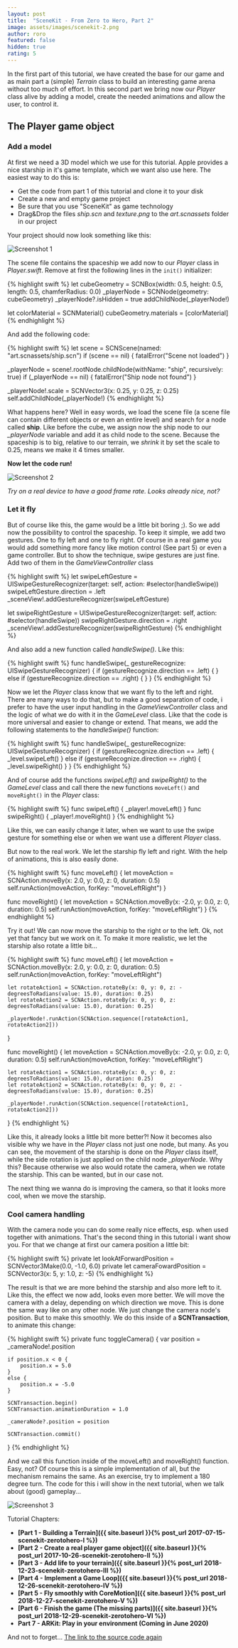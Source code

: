 ```yaml
---
layout: post
title:  "SceneKit - From Zero to Hero, Part 2"
image: assets/images/scenekit-2.png
author: roro
featured: false
hidden: true
rating: 5
---
```


In the first part of this tutorial, we have created the base for our game and as main part a (simple) *Terrain* class to build an interesting game arena without too much of effort.
In this second part we bring now our *Player* class alive by adding a model, create the needed animations and allow the user, to control it.

## The Player game object

### Add a model
At first we need a 3D model which we use for this tutorial. Apple provides a nice starship in it's game template, which we want also use here. The easiest way to do this is:

- Get the code from part 1 of this tutorial and clone it to your disk
- Create a new and empty game project
- Be sure that you use "SceneKit" as game technology
- Drag&Drop the files *ship.scn* and *texture.png* to the *art.scnassets* folder in our project

Your project should now look something like this:

![Screenshot 1]({{"/assets/images/zerotohero-II-1.png"}})

The scene file contains the spaceship we add now to our *Player* class in *Player.swift*. Remove at first the following lines in the `init()` initializer:

{% highlight swift %}
let cubeGeometry = SCNBox(width: 0.5, height: 0.5, length: 0.5, chamferRadius: 0.0)
_playerNode = SCNNode(geometry: cubeGeometry)
_playerNode?.isHidden = true
addChildNode(_playerNode!)

let colorMaterial = SCNMaterial()
cubeGeometry.materials = [colorMaterial]
{% endhighlight %}

And add the following code:

{% highlight swift %}
let scene = SCNScene(named: "art.scnassets/ship.scn")
if (scene == nil) {
    fatalError("Scene not loaded")
}

_playerNode = scene!.rootNode.childNode(withName: "ship", recursively: true)
if (_playerNode == nil) {
    fatalError("Ship node not found")
}

_playerNode!.scale = SCNVector3(x: 0.25, y: 0.25, z: 0.25)
self.addChildNode(_playerNode!)
{% endhighlight %}

What happens here? Well in easy words, we load the scene file (a scene file can contain different objects or even an entire level) and search for a node called **ship**. Like before the cube, we assign now the ship node to our *_playerNode* variable and add it as child node to the scene. Because the spaceship is to big, relative to our terrain, we *shrink* it by set the scale to 0.25, means we make it 4 times smaller.

**Now let the code run!**

![Screenshot 2]({{"/assets/images/zerotohero-II-2.png"}})

*Try on a real device to have a good frame rate. Looks already nice, not?*


### Let it fly

But of course like this, the game would be a little bit boring ;). So we add now the possibility to control the spaceship. To keep it simple, we add two gestures. One to fly left and one to fly right. Of course in a real game you would add something more fancy like motion control (See part 5) or even a game controller. But to show the technique, swipe gestures are just fine. Add two of them in the *GameViewController* class

{% highlight swift %}
let swipeLeftGesture = UISwipeGestureRecognizer(target: self, action: #selector(handleSwipe))
swipeLeftGesture.direction = .left
_sceneView!.addGestureRecognizer(swipeLeftGesture)

let swipeRightGesture = UISwipeGestureRecognizer(target: self, action: #selector(handleSwipe))
swipeRightGesture.direction = .right
_sceneView!.addGestureRecognizer(swipeRightGesture)
{% endhighlight %}

And also add a new function called *handleSwipe()*. Like this:

{% highlight swift %}
func handleSwipe(_ gestureRecognize: UISwipeGestureRecognizer) {
    if (gestureRecognize.direction == .left) {
    }
    else if (gestureRecognize.direction == .right) {
    }
}
{% endhighlight %}

Now we let the *Player* class know that we want fly to the left and right. There are many ways to do that, but to make a good separation of code, i prefer to have the user input handling in the *GameViewController* class and the logic of what we do with it in the *GameLevel* class. Like that the code is more universal and easier to change or extend.
That means, we add the following statements to the *handleSwipe()* function:


{% highlight swift %}
func handleSwipe(_ gestureRecognize: UISwipeGestureRecognizer) {
    if (gestureRecognize.direction == .left) {
        _level.swipeLeft()
    }
    else if (gestureRecognize.direction == .right) {
        _level.swipeRight()
    }
}
{% endhighlight %}

And of course add the functions *swipeLeft()* and *swipeRight()* to the *GameLevel* class and call there the new  functions `moveLeft()` and `moveRight()` in the *Player* class:


{% highlight swift %}
func swipeLeft() {
    _player!.moveLeft()
}
func swipeRight() {
    _player!.moveRight()
}
{% endhighlight %}

Like this, we can easily change it later, when we want to use the swipe gesture for something else or when we want use a different *Player* class.

But now to the real work. We let the starship fly left and right. With the help of animations, this is also easily done.


{% highlight swift %}
func moveLeft() {
    let moveAction = SCNAction.moveBy(x: 2.0, y: 0.0, z: 0, duration: 0.5)
    self.runAction(moveAction, forKey: "moveLeftRight")
}

func moveRight() {
    let moveAction = SCNAction.moveBy(x: -2.0, y: 0.0, z: 0, duration: 0.5)
    self.runAction(moveAction, forKey: "moveLeftRight")
}
{% endhighlight %}

Try it out! We can now move the starship to the right or to the left. Ok, not yet that fancy but we work on it. To make it more realistic, we let the starship also rotate a little bit...

{% highlight swift %}
func moveLeft() {
    let moveAction = SCNAction.moveBy(x: 2.0, y: 0.0, z: 0, duration: 0.5)
    self.runAction(moveAction, forKey: "moveLeftRight")

    let rotateAction1 = SCNAction.rotateBy(x: 0, y: 0, z: -degreesToRadians(value: 15.0), duration: 0.25)
    let rotateAction2 = SCNAction.rotateBy(x: 0, y: 0, z: degreesToRadians(value: 15.0), duration: 0.25)

    _playerNode!.runAction(SCNAction.sequence([rotateAction1, rotateAction2]))
}

func moveRight() {
    let moveAction = SCNAction.moveBy(x: -2.0, y: 0.0, z: 0, duration: 0.5)
    self.runAction(moveAction, forKey: "moveLeftRight")

    let rotateAction1 = SCNAction.rotateBy(x: 0, y: 0, z: degreesToRadians(value: 15.0), duration: 0.25)
    let rotateAction2 = SCNAction.rotateBy(x: 0, y: 0, z: -degreesToRadians(value: 15.0), duration: 0.25)

    _playerNode!.runAction(SCNAction.sequence([rotateAction1, rotateAction2]))
}
{% endhighlight %}

Like this, it already looks a little bit more better?! Now it becomes also visible why we have in the *Player* class not just one node, but many. As you can see, the movement of the starship is done on the *Player* class itself, while the side rotation is just applied on the child node *_playerNode*. Why this? Because otherwise we also would rotate the camera, when we rotate the starship. This can be wanted, but in our case not.

The next thing we wanna do is improving the camera, so that it looks more cool, when we move the starship.

### Cool camera handling

With the camera node you can do some really nice effects, esp. when used together with animations. That's the second thing in this tutorial i want show you. For that we change at first our camera position a little bit:

{% highlight swift %}
private let lookAtForwardPosition = SCNVector3Make(0.0, -1.0, 6.0)
private let cameraFowardPosition = SCNVector3(x: 5, y: 1.0, z: -5)
{% endhighlight %}

The result is that we are more behind the starship and also more left to it. Like this, the effect we now add, looks even more better. We will move the camera with a delay, depending on which direction we move. This is done the same way like on any other node. We just change the camera node's position. But to make this smoothly. We do this inside of a **SCNTransaction**, to animate this change:

{% highlight swift %}
private func toggleCamera() {
    var position = _cameraNode!.position

    if position.x < 0 {
        position.x = 5.0
    }
    else {
        position.x = -5.0
    }

    SCNTransaction.begin()
    SCNTransaction.animationDuration = 1.0

    _cameraNode?.position = position

    SCNTransaction.commit()
}
{% endhighlight %}

And we call this function inside of the moveLeft() and moveRight() function. Easy, not? Of course this is a simple implementation of all, but the mechanism remains the same. As an exercise, try to implement a 180 degree turn. The code for this i will show in the next tutorial, when we talk about (good) gameplay...

![Screenshot 3]({{"/assets/images/zerotohero-II-3.png"}})


Tutorial Chapters:
- **[Part 1 - Building a Terrain]({{ site.baseurl }}{% post_url 2017-07-15-scenekit-zerotohero-I %})**
- **[Part 2 - Create a real player game object]({{ site.baseurl }}{% post_url 2017-10-26-scenekit-zerotohero-II %})**
- **[Part 3 - Add life to your terrain]({{ site.baseurl }}{% post_url 2018-12-23-scenekit-zerotohero-III %})**
- **[Part 4 - Implement a Game Loop]({{ site.baseurl }}{% post_url 2018-12-26-scenekit-zerotohero-IV %})**
- **[Part 5 - Fly smoothly with CoreMotion]({{ site.baseurl }}{% post_url 2018-12-27-scenekit-zerotohero-V %})**
- **[Part 6 - Finish the game (The missing parts)]({{ site.baseurl }}{% post_url 2018-12-29-scenekit-zerotohero-VI %})**
- **Part 7 - ARKit: Play in your environment (Coming in June 2020)**


And not to forget...
[The link to the source code again](https://github.com/rogerboesch/SceneKitTutorial)
